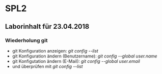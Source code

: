 # SPL2

## Laborinhalt für 23.04.2018

### Wiederholung git

* git Konfiguration anzeigen: *git config --list*
* git Konfiguration ändern (Benutzername): *git config --global user.name <username>*
* git Konfigutation ändern (E-Mail): *git config --global user.email <useremail>*
* und überprüfen mit *git config --list*
